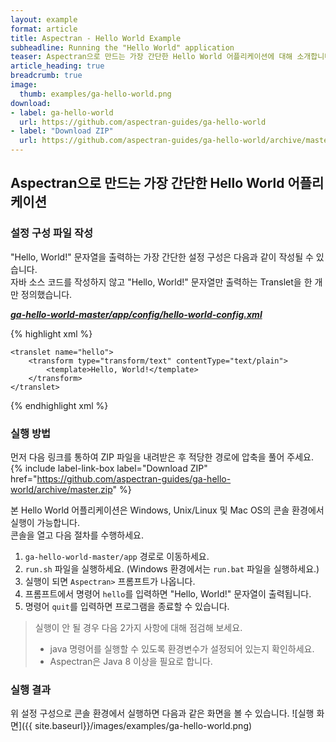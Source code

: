 ```yaml
---
layout: example
format: article
title: Aspectran - Hello World Example
subheadline: Running the "Hello World" application
teaser: Aspectran으로 만드는 가장 간단한 Hello World 어플리케이션에 대해 소개합니다.
article_heading: true
breadcrumb: true
image:
  thumb: examples/ga-hello-world.png
download:
- label: ga-hello-world
  url: https://github.com/aspectran-guides/ga-hello-world
- label: "Download ZIP"
  url: https://github.com/aspectran-guides/ga-hello-world/archive/master.zip
---
```


## Aspectran으로 만드는 가장 간단한 Hello World 어플리케이션

### 설정 구성 파일 작성

"Hello, World!" 문자열을 출력하는 가장 간단한 설정 구성은 다음과 같이 작성될 수 있습니다.   
자바 소스 코드를 작성하지 않고 "Hello, World!" 문자열만 출력하는 Translet을 한 개만 정의했습니다.

[***ga-hello-world-master/app/config/hello-world-config.xml***](https://github.com/aspectran-guides/ga-hello-world/blob/master/app/config/hello-world-config.xml)

{% highlight xml %}
<?xml version="1.0" encoding="utf-8"?>
<!DOCTYPE aspectran PUBLIC "-//ASPECTRAN//DTD Aspectran Configuration 3.0//EN"
    "http://aspectran.github.io/dtd/aspectran-3.dtd">

<aspectran>

    <translet name="hello">
        <transform type="transform/text" contentType="text/plain">
            <template>Hello, World!</template>
        </transform>
    </translet>

</aspectran>
{% endhighlight xml %}

### 실행 방법

먼저 다음 링크를 통하여 ZIP 파일을 내려받은 후 적당한 경로에 압축을 풀어 주세요.
{% include label-link-box label="Download ZIP" href="https://github.com/aspectran-guides/ga-hello-world/archive/master.zip" %}

본 Hello World 어플리케이션은 Windows, Unix/Linux 및 Mac OS의 콘솔 환경에서 실행이 가능합니다.  
콘솔을 열고 다음 절차를 수행하세요.

1. `ga-hello-world-master/app` 경로로 이동하세요.
2. `run.sh` 파일을 실행하세요. (Windows 환경에서는 `run.bat` 파일을 실행하세요.)
3. 실행이 되면 `Aspectran>` 프롬프트가 나옵니다.
4. 프롬프트에서 명령어 `hello`를 입력하면 "Hello, World!" 문자열이 출력됩니다.
5. 명령어 `quit`를 입력하면 프로그램을 종료할 수 있습니다.

> 실행이 안 될 경우 다음 2가지 사항에 대해 점검해 보세요.  
> - java 명령어를 실행할 수 있도록 환경변수가 설정되어 있는지 확인하세요.  
> - Aspectran은 Java 8 이상을 필요로 합니다.

### 실행 결과

위 설정 구성으로 콘솔 환경에서 실행하면 다음과 같은 화면을 볼 수 있습니다.
![실행 화면]({{ site.baseurl}}/images/examples/ga-hello-world.png)

